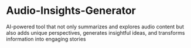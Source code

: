 # Audio-Insights-Generator
AI-powered tool that not only summarizes and explores audio content but also adds unique perspectives, generates insightful ideas, and transforms information into engaging stories

